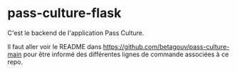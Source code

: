 # pass-culture-flask

C'est le backend de l'application Pass Culture.

Il faut aller voir le README dans https://github.com/betagouv/pass-culture-main
pour être informé des différentes lignes de commande associées à ce repo.
